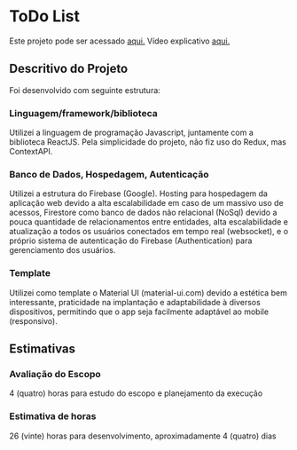 # ToDo List

Este projeto pode ser acessado [aqui.](https://vibbrante-thiagonovato.web.app/)
Vídeo explicativo [aqui.](https://www.loom.com/share/8b5be76c4788404bb7af7c80834848d4)

## Descritivo do Projeto

Foi desenvolvido com seguinte estrutura:

### Linguagem/framework/biblioteca

Utilizei a linguagem de programação Javascript, juntamente com a biblioteca ReactJS. Pela simplicidade do projeto, não fiz uso do Redux, mas ContextAPI.

### Banco de Dados, Hospedagem, Autenticação

Utilizei a estrutura do Firebase (Google). Hosting para hospedagem da aplicação web devido a alta escalabilidade em caso de um massivo uso de acessos, Firestore como banco de dados não relacional (NoSql) devido a pouca quantidade de relacionamentos entre entidades, alta escalabilidade e atualização a todos os usuários conectados em tempo real (websocket), e o próprio sistema de autenticação do Firebase (Authentication) para gerenciamento dos usuários.

### Template

Utilizei como template o Material UI (material-ui.com) devido a estética bem interessante, praticidade na implantação e adaptabilidade à diversos dispositivos, permitindo que o app seja facilmente adaptável ao mobile (responsivo).


## Estimativas

### Avaliação do Escopo
4 (quatro) horas para estudo do escopo e planejamento da execução

### Estimativa de horas
26 (vinte) horas para desenvolvimento, aproximadamente 4 (quatro) dias